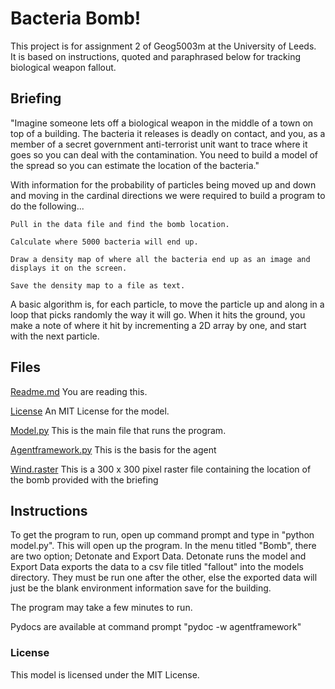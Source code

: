 # Bacteria Bomb!

This project is for assignment 2 of Geog5003m at the University of Leeds.  
It is based on instructions, quoted and paraphrased below for tracking biological weapon fallout.

## Briefing
"Imagine someone lets off a biological weapon in the middle of a town on top of a building. The bacteria it releases is deadly on contact, and you, as a member of a secret government anti-terrorist unit want to trace where it goes so you can deal with the contamination. You need to build a model of the spread so you can estimate the location of the bacteria."

With information for the probability of particles being moved up and down and moving in the cardinal directions we were required to build a program to do the following...

    Pull in the data file and find the bomb location.

    Calculate where 5000 bacteria will end up.

    Draw a density map of where all the bacteria end up as an image and displays it on the screen.

    Save the density map to a file as text.

A basic algorithm is, for each particle, to move the particle up and along in a loop that picks randomly the way it will go. When it hits the ground, you make a note of where it hit by incrementing a 2D array by one, and start with the next particle. 

## Files

[Readme.md](https://github.com/gy20kejt/bacteriabomb/blob/main/README.md) You are reading this.

[License](https://github.com/gy20kejt/bacteriabomb/blob/main/LICENSE) An MIT License for the model.

[Model.py](https://github.com/gy20kejt/bacteriabomb/blob/main/src/unpackaged/abm_wind/model.py) This is the main file that runs the program.

[Agentframework.py](https://github.com/gy20kejt/bacteriabomb/blob/main/src/unpackaged/abm_wind/agentframework.py) This is the basis for the agent 

[Wind.raster](https://github.com/gy20kejt/bacteriabomb/blob/main/src/unpackaged/abm_wind/wind.raster) This is a 300 x 300 pixel raster file containing the location of the bomb provided with the briefing 

## Instructions

To get the program to run, open up command prompt and type in "python model.py".   This will open up the program.  In the menu titled "Bomb", there are two option; Detonate and Export Data.  Detonate runs the model and Export Data exports the data to a csv file titled "fallout" into the models directory.  They must be run one after the other, else the exported data will just be the blank environment information save for the building.

The program may take a few minutes to run.

Pydocs are available at command prompt "pydoc -w agentframework"

### License

This model is licensed under the MIT License.
